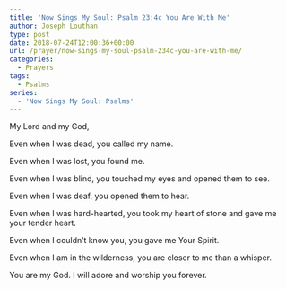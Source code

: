 ```yaml
---
title: 'Now Sings My Soul: Psalm 23:4c You Are With Me'
author: Joseph Louthan
type: post
date: 2018-07-24T12:00:36+00:00
url: /prayer/now-sings-my-soul-psalm-234c-you-are-with-me/
categories:
  - Prayers
tags:
  - Psalms
series:
  - 'Now Sings My Soul: Psalms'
---
```

</pre>
  My Lord and my God,
 
  Even when I was dead,
  	you called my name.
 
  Even when I was lost,
  	you found me.
 
  Even when I was blind,
  	you touched my eyes
    and opened them to see.
 
  Even when I was deaf,
  	you opened them to hear.
 
  Even when I was hard-hearted,
  	you took my heart of stone
    and gave me your tender heart.
 
  Even when I couldn’t know you,
  	you gave me Your Spirit.
 
  Even when I am in the wilderness,
  	you are closer to me than a whisper.
 
  You are my God. I will adore
  and worship you forever.
  </pre>